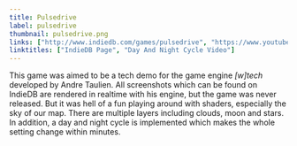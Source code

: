 ```yaml
---
title: Pulsedrive
label: pulsedrive
thumbnail: pulsedrive.png
links: ["http://www.indiedb.com/games/pulsedrive", "https://www.youtube.com/watch?v=DHoG2mTCdXY"]
linktitles: ["IndieDB Page", "Day And Night Cycle Video"]
---
```

This game was aimed to be a tech demo for the game engine *[w]tech* developed by Andre Taulien. All screenshots which can be found on IndieDB are rendered in realtime with his engine, but the game was never released. But it was hell of a fun playing around with shaders, especially the sky of our map. There are multiple layers including clouds, moon and stars. In addition, a day and night cycle is implemented which makes the whole setting change within minutes.